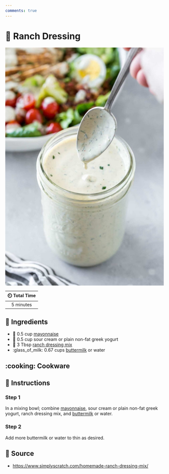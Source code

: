 ```yaml
---
comments: true
---
```

# :herb: Ranch Dressing

![Ranch Dressing](../assets/images/ranch-dressing.jpg)

| :timer_clock: Total Time |
|:-----------------------: |
| 5 minutes |

## :salt: Ingredients

- :egg: 0.5 cup [mayonnaise][2]
- :custard: 0.5 cup sour cream or plain non-fat greek yogurt
- :herb: 3 Tbsp [ranch dressing mix][1]
- :glass_of_milk: 0.67 cups [buttermilk][3] or water

## :cooking: Cookware

## :pencil: Instructions

### Step 1

In a mixing bowl; combine [mayonnaise][2], sour cream or plain non-fat greek yogurt, ranch dressing mix, and
[buttermilk][3] or water.

### Step 2

Add more buttermilk or water to thin as desired.

## :link: Source

- <https://www.simplyscratch.com/homemade-ranch-dressing-mix/>

[1]: <../ingredients/ranch-dressing-mix.md>
[2]: <../sauces-and-dressings/mayonnaise.md>
[3]: <../ingredients/buttermilk.md>
